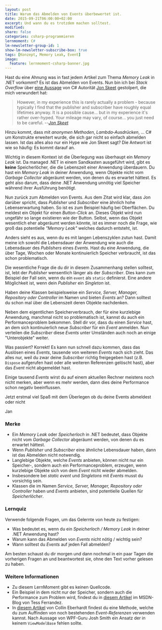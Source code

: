```yaml
---
layout: post
title: Warum das Abmelden von Events überbewertet ist.
date: 2015-09-21T06:00:00+02:00
excerpt: Und wann du es trotzdem machen solltest.
modified:
share: false
categories: csharp-programmieren
lernmoment: C#
lm-newsletter-group-id: 1
show-lm-newsletter-subscribe-box: true
tags: [Konzept, Memory Leak, Event]
image:
  feature: lernmoment-csharp-banner.jpg
---
```


Hast du eine Ahnung was in fast jedem Artikel zum Thema *Memory Leak* in .NET vorkommt? Es ist das Abmelden von Events. Nun bin ich bei *Stack Overflow* über [eine Aussage](http://stackoverflow.com/questions/4526829/why-and-how-to-avoid-event-handler-memory-leaks/4526840#4526840) von C# Autorität [Jon Skeet](http://stackoverflow.com/users/22656/jon-skeet) gestolpert, die mich verwundert hat:

> However, in my experience this is rarely actually a problem - because typically I find that the publisher and subscriber have roughly equal lifetimes anyway.
> It is a possible cause... but in my experience it's rather over-hyped. Your mileage may vary, of course... you just need to be careful.
> --<cite>[Jon Skeet](http://stackoverflow.com/a/4526840/5258906)</cite>

Hinzu kommt, dass mit *anonymen Methoden*, *Lambda-Ausdrücken*, ... C# um Konstrukte erweitert wurde, die sich gar nicht so einfach abmelden lassen. Ist das alles also nur ein Hype wie Jon Skeet sagt? Die Antwort ist wie so häufig: Es kommt darauf an. 

Wichtig in diesem Kontext ist die Überlegung was überhaupt ein *Memory Leak* ist. Da managed .NET in einem Sandkasten ausgeführt wird, gibt es **keine** Speicherlöcher, die die Lebenszeit einer Anwendung überdauern. Du hast ein *Memory Leak* in deiner Anwendung, wenn Objekte nicht vom *Garbage Collector* abgeräumt werden, von denen du es erwartet hättest. Es geht also darum, dass deine .NET Anwendung unnötig viel Speicher während ihrer Ausführung benötigt.

Nun zurück zum Abmelden von Events. Aus dem Zitat wird klar, dass Jon darüber spricht, dass *Publisher* und *Subscriber* eine ähnlich hohe Lebenserwartung haben. So ist es zum Beispiel häufig bei Oberflächen. Du meldest ein Objekt für einen *Button-Click* an. Dieses Objekt wird nun ungefähr so lange existieren wie der Button. Selbst, wenn das Objekt wesentlich eher abgeräumt werden könnte, ist es immer noch die Frage, wie groß das potentielle *"Memory Leak"* welches dadurch entsteht, ist.

Anders sieht es aus, wenn du es mit langen Lebenszyklen zutun hast. Damit meine ich sowohl die Lebensdauer der Anwendung wie auch die Lebensdauer des *Publishers* eines *Events*. Hast du eine Anwendung, die über Tage, Wochen oder Monate kontinuierlich Speicher verbraucht, ist das schon problematisch.

Die wesentliche Frage die du dir in diesem Zusammenhang stellen solltest, ist, lebt der *Publisher* wensentlich länger als der *Subscriber*. Dies kann zum Beispiel der Fall sein, wenn du ein `event` als `static` definierst. Eine andere Möglichkeit ist, wenn dein *Publisher* ein *Singleton* ist.

Haben deine Klassen beispielsweise ein *Service, Server, Manager, Repository oder Controller* im Namen und bieten *Events* an? Dann solltest du schon mal über die Lebenszeit deren Objekte nachdenken. 

Neben dem eigentlichen Speicherverbrauch, der für eine kurzlebige Anwendung, manchmal nicht so problematisch ist, kannst du auch ein Performanceproblem bekommen. Stell dir vor, dass du einen *Service* hast, an dem sich kontinuierlich neue *Subscriber* für ein *Event* anmelden. Nun verteilen die *Subscriber* diese *Events* unter Umständen auch noch an einige "Unterobjekte" weiter.

Was passiert? Korrekt! Es kann nun schnell dazu kommen, dass das Auslösen eines *Events*, tausende von weiteren *Events* nach sich zieht. Das alles nur, weil du zwar deine *Subscriber* richtig freigegeben hast (z.B. `Dispose` aufgerufen hast oder alle weiteren Referenzen gelöscht hast), aber das *Event* nicht abgemeldet hast.

Einige tausend *Events* wirst du auf einem aktuellen Rechner meistens noch nicht merken, aber wenn es mehr werden, dann dies deine Performance schon negativ beeinflussen.

Jetzt erstmal viel Spaß mit dem Überlegen ob du deine Events abmeldest oder nicht

Jan

### Merke

-	Ein *Memory Leak* oder *Speicherloch* in .NET bedeutet, dass Objekte nicht vom *Garbage Collector* abgeräumt werden, von denen du es erwartet hättest.
-	Wenn *Publisher* und *Subscriber* eine ähnliche Lebensdauer haben, dann ist das Abmelden nicht notwendig.
-	Langlebige Objekte, welche *Events* anbieten, können nicht nur ein Speicher-, sondern auch ein Performanceproblem, erzeugen, wenn kurzlebige Objekte sich von dem *Event* nicht wieder abmelden.
-	Insbesondere bei *static event* und *Singletons* mit *Events* musst du vorsichtig sein.
-	Klassen die im Namen *Service, Server, Manager, Repository oder Controller* haben und *Events* anbieten, sind potentielle Quellen für *Speicherlöcher*.

### Lernquiz 

Verwende folgende Fragen, um das Gelernte von heute zu festigen:

-	Was bedeutet es, wenn du ein *Speicherloch / Memory Leak* in deiner .NET Anwendung hast?
-	Warum kann das Abmelden von *Events* nicht nötig / wichtig sein?
-	Wann solltest du *Events* auf jeden Fall abmelden?

Am besten schaust du dir morgen und dann nochmal in ein paar Tagen die vorherigen Fragen an und beantwortest sie, ohne den Text vorher gelesen zu haben.

### Weitere Informationen

-	Zu diesem LernMoment gibt es keinen Quellcode.
-	Ein Beispiel in dem nicht nur der Speicher, sondern auch die Performance zum Problem wird, findest du in [diesem Artikel](http://blogs.msdn.com/b/tess/archive/2006/01/23/net-memory-leak-case-study-the-event-handlers-that-made-the-memory-baloon.aspx) im MSDN-Blog von Tess Ferrandez.
-	In [diesem Artikel](http://blog.scottlogic.com/2010/02/19/forcing-event-consumer-cleanup-without-weak-events.html) von Collin Eberhardt findest du eine Methode, welche du zum Auffinden von noch bestehenden *Event-Referenzen* verwenden kannst. Nach Aussage von WPF-Guru Josh Smith ein Ansatz der in keinem `ViewModelBase` fehlen sollte.
